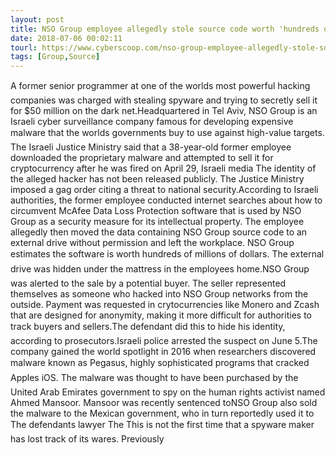 ```yaml
---
layout: post
title: NSO Group employee allegedly stole source code worth 'hundreds of millions of dollars'
date: 2018-07-06 00:02:11
tourl: https://www.cyberscoop.com/nso-group-employee-allegedly-stole-source-code-worth-hundreds-millions-dollars/?category_news=technology
tags: [Group,Source]
---
```

A former senior programmer at one of the worlds most powerful hacking companies was charged with stealing spyware and trying to secretly sell it for $50 million on the dark net.Headquartered in Tel Aviv, NSO Group is an Israeli cyber surveillance company famous for developing expensive malware that the worlds governments buy to use against high-value targets. The Israeli Justice Ministry said that a 38-year-old former employee downloaded the proprietary malware and attempted to sell it for cryptocurrency after he was fired on April 29, Israeli media The identity of the alleged hacker has not been released publicly. The Justice Ministry imposed a gag order citing a threat to national security.According to Israeli authorities, the former employee conducted internet searches about how to circumvent McAfee Data Loss Protection software that is used by NSO Group as a security measure for its intellectual property. The employee allegedly then moved the data containing NSO Group source code to an external drive without permission and left the workplace. NSO Group estimates the software is worth hundreds of millions of dollars. The external drive was hidden under the mattress in the employees home.NSO Group was alerted to the sale by a potential buyer. The seller represented themselves as someone who hacked into NSO Group networks from the outside. Payment was requested in crytocurrencies like Monero and Zcash that are designed for anonymity, making it more difficult for authorities to track buyers and sellers.The defendant did this to hide his identity, according to prosecutors.Israeli police arrested the suspect on June 5.The company gained the world spotlight in 2016 when researchers discovered malware known as Pegasus, highly sophisticated programs that cracked Apples iOS. The malware was thought to have been purchased by the United Arab Emirates government to spy on the human rights activist named Ahmed Mansoor. Mansoor was recently sentenced toNSO Group also sold the malware to the Mexican government, who in turn reportedly used it to The defendants lawyer The This is not the first time that a spyware maker has lost track of its wares. Previously